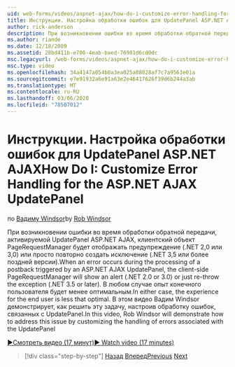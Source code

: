 ```yaml
---
uid: web-forms/videos/aspnet-ajax/how-do-i-customize-error-handling-for-the-aspnet-ajax-updatepanel
title: Инструкции. Настройка обработки ошибок для UpdatePanel ASP.NET AJAX | Документация Майкрософт
author: rick-anderson
description: При возникновении ошибки во время обработки обратной передачи, активируемой UpdatePanel ASP.NET AJAX, клиентский объект PageRequestManager покажет предупреждение (. NE...
ms.author: riande
ms.date: 12/18/2009
ms.assetid: 28bd411b-e708-4eab-baed-76981d6cd0dc
msc.legacyurl: /web-forms/videos/aspnet-ajax/how-do-i-customize-error-handling-for-the-aspnet-ajax-updatepanel
msc.type: video
ms.openlocfilehash: 34a4147a054b0a3ea025a08028af7c7a9563e01a
ms.sourcegitcommit: e7e91932a6e91a63e2e46417626f39d6b244a3ab
ms.translationtype: MT
ms.contentlocale: ru-RU
ms.lasthandoff: 03/06/2020
ms.locfileid: "78507012"
---
```

# <a name="how-do-i-customize-error-handling-for-the-aspnet-ajax-updatepanel"></a><span data-ttu-id="e8f31-103">Инструкции. Настройка обработки ошибок для UpdatePanel ASP.NET AJAX</span><span class="sxs-lookup"><span data-stu-id="e8f31-103">How Do I: Customize Error Handling for the ASP.NET AJAX UpdatePanel</span></span>

<span data-ttu-id="e8f31-104">по [Вадиму Windsor](https://twitter.com/robwindsor)</span><span class="sxs-lookup"><span data-stu-id="e8f31-104">by [Rob Windsor](https://twitter.com/robwindsor)</span></span>

<span data-ttu-id="e8f31-105">При возникновении ошибки во время обработки обратной передачи, активируемой UpdatePanel ASP.NET AJAX, клиентский объект PageRequestManager будет отображать предупреждение (.NET 2,0 или 3,0) или просто повторно создать исключение (.NET 3,5 или более поздней версии).</span><span class="sxs-lookup"><span data-stu-id="e8f31-105">When an error occurs during the processing of a postback triggered by an ASP.NET AJAX UpdatePanel, the client-side PageRequestManager will show an alert (.NET 2.0 or 3.0) or just re-throw the exception (.NET 3.5 or later).</span></span> <span data-ttu-id="e8f31-106">В любом случае опыт конечного пользователя будет менее оптимальным.</span><span class="sxs-lookup"><span data-stu-id="e8f31-106">In either case, the experience for the end user is less that optimal.</span></span> <span data-ttu-id="e8f31-107">В этом видео Вадим Windsor демонстрирует, как решить эту задачу, настроив обработку ошибок, связанных с UpdatePanel.</span><span class="sxs-lookup"><span data-stu-id="e8f31-107">In this video, Rob Windsor will demonstrate how to address this issue by customizing the handling of errors associated with the UpdatePanel</span></span>

[<span data-ttu-id="e8f31-108">&#9654;Смотреть видео (17 минут)</span><span class="sxs-lookup"><span data-stu-id="e8f31-108">&#9654; Watch video (17 minutes)</span></span>](https://channel9.msdn.com/Blogs/ASP-NET-Site-Videos/how-do-i-customize-error-handling-for-the-aspnet-ajax-updatepanel)

> [!div class="step-by-step"]
> <span data-ttu-id="e8f31-109">[Назад](set-up-your-development-environment-for-aspnet-20.md)
> [Вперед](how-do-i-use-aspnet-ajax-client-templates.md)</span><span class="sxs-lookup"><span data-stu-id="e8f31-109">[Previous](set-up-your-development-environment-for-aspnet-20.md)
[Next](how-do-i-use-aspnet-ajax-client-templates.md)</span></span>
